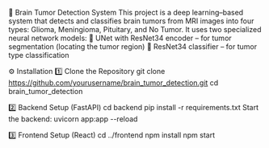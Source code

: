 🧠 Brain Tumor Detection System
This project is a deep learning–based system that detects and classifies brain tumors from MRI images into four types:
Glioma, Meningioma, Pituitary, and No Tumor.
It uses two specialized neural network models:
🎯 UNet with ResNet34 encoder – for tumor segmentation (locating the tumor region)
🧩 ResNet34 classifier – for tumor type classification

⚙️ Installation
1️⃣ Clone the Repository
    git clone https://github.com/yourusername/brain_tumor_detection.git
    cd brain_tumor_detection

2️⃣ Backend Setup (FastAPI)
      cd backend
      pip install -r requirements.txt
  Start the backend:
      uvicorn app:app --reload

3️⃣ Frontend Setup (React)
      cd ../frontend
      npm install
      npm start




